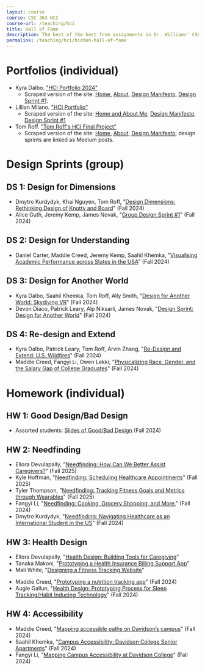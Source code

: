 ```yaml
---
layout: course
course: CSC 363 HCI
course-url: /teaching/hci
title: Hall of Fame
description: The best of the best from assignments in Dr. Williams' CSC 363 class
permalink: /teaching/hci/hidden-hall-of-fame
---
```

# Portfolios (individual)
* Kyra Dalbo. ["HCI Portfolio 2024"](https://kyradalbo.dcreate.domains/)
    * Scraped version of the site: [Home](./examples/portfolios/kyra-home.html), [About](./examples/portfolios/kyra-about.html), [Design Manifesto](./examples/portfolios/kyra-manifesto.html), [Design Sprint #1](./examples/portfolios/kyra-DS1.html).
* Lillian Milano. ["HCI Portfolio"](https://limilano.github.io/hci-final-portfolio/index.html)
    * Scraped version of the site: [Home and About Me](./examples/portfolios/lillian-home.pdf), [Design Manifesto](./examples/portfolios/lillian-manifesto.pdf), [Design Sprint #1](./examples/portfolios/lillian-DS1.pdf)
* Tom Roff. ["Tom Roff's HCI Final Project"](https://tomroff.dcreate.domains/csc363Final/website/index.html)
    * Scraped version of the site: [Home](./examples/portfolios/tom-home.pdf), [About](./examples/portfolios/tom-about.pdf), [Design Manifesto](./examples/portfolios/tom-manifesto.pdf), design sprints are linked as Medium posts.

# Design Sprints (group)
## DS 1: Design for Dimensions
* Dmytro Kurdydyk, Khai Nguyen, Tom Roff, "[Design Dimensions: Rethinking Design of Knotty and Board](https://medium.com/@hci_enjoyer/design-dimensions-rethinking-design-of-knotty-and-board-53d126b02b16)" (Fall 2024)
* Alice Guth, Jeremy Kemp, James Novak, "[Group Design Sprint #1](https://medium.com/@janovak_41470/group-design-sprint-1-e0370732d15c)" (Fall 2024)

## DS 2: Design for Understanding
*  Daniel Carter, Maddie Creed, Jeremy Kemp, Saahil Khemka, "[Visualising Academic Performance across States in the USA](https://medium.com/@jekemp_72731/visualising-academic-performance-across-states-in-the-usa-0a1da0a2c2ab)" (Fall 2024)

## DS 3: Design for Another World
* Kyra Dalbo, Saahil Khemka, Tom Roff, Ally Smith, "[Design for Another World: Skydiving VR](https://medium.com/@kydalbo/design-for-another-world-skydiving-vr-047113b53b06)" (Fall 2024)
* Devon Diaco, Patrick Leary, Alp Niksarli, James Novak, "[Design Sprint: Design for Another World](https://medium.com/@pleary03/design-sprint-design-for-another-world-a1330e58e521)" (Fall 2024)

## DS 4: Re-design and Extend
* Kyra Dalbo, Patrick Leary, Tom Roff, Arvin Zhang, "[Re-Design and Extend: U.S. Wildfires](https://medium.com/@kydalbo/re-design-and-extend-u-s-wildfires-c3a18a50d6ea)" (Fall 2024)
* Maddie Creed, Fangyi Li, Owen Lekki, "[Physicalizing Race, Gender, and the Salary Gap of College Graduates](https://medium.com/@macreed/physicalizing-race-gender-and-the-salary-gap-of-college-graduates-a40fb457dd48)" (Fall 2024)

# Homework (individual)
## HW 1: Good Design/Bad Design
* Assorted students: [Slides of Good/Bad Design](https://docs.google.com/presentation/d/1_azEkhNANypysKkWe6Lyg-6c3SOy41YAq5U0Z6CUrC8/edit?usp=sharing) (Fall 2024)

## HW 2: Needfinding
* Ellora Devulapally, "[Needfinding: How Can We Better Assist Caregivers?](https://medium.com/@ellora03/c3351ce76411)" (Fall 2025)
* Kyle Hoffman, "[Needfinding: Scheduling Healthcare Appointments](https://medium.com/@kyhoffman/cf1937385051)" (Fall 2025)
* Tyler Thompson, "[Needfinding: Tracking Fitness Goals and Metrics through Wearables](https://medium.com/@thompsontyler607/8451082de032)" (Fall 2025)
* Fangyi Li, "[Needfinding: Cooking, Grocery Shopping, and More.](https://medium.com/@fali_9203/needfinding-cooking-grocery-shopping-and-more-7a15022e5aa0)" (Fall 2024)
* Dmytro Kurdydyk, "[Needfinding: Navigating Healthcare as an International Student in the US](https://medium.com/@hci_enjoyer/needfinding-navigating-healthcare-as-an-international-student-in-the-us-95941d0f81a9)" (Fall 2024)


## HW 3: Health Design
* Ellora Devulapally, "[Health Design: Building Tools for Caregiving](https://medium.com/@ellora03/28d3e7b47d08)"
* Tanaka Makoni, "[Prototyping a Health Insurance Billing Support App](https://medium.com/@tamakoni/prototyping-a-health-insurance-billing-support-app-8e86e889a64f)"
* Mali White, "[Designing a Fitness Tracking Website](https://medium.com/@makwhite/designing-a-fitness-tracking-website-8131b67886d0)"
<!-- * Ivy Yuan, "[Health Design: Prototyping for an App that Prevents Visual Fatigue](https://medium.com/@ivyuan_89714/e010ba70928c)"-->
* Maddie Creed, "[Prototyping a nutrition tracking app](https://medium.com/@macreed/prototyping-a-nutrition-tracking-app-3a826f50c1a5)" (Fall 2024)
* Augie Gallun, "[Health Design: Prototyping Process for Sleep Tracking/Habit Inducing Technology](https://medium.com/@augallun/health-design-prototyping-process-for-sleep-tracking-habit-inducing-technology-3d47d7991a32)" (Fall 2024)


## HW 4: Accessibility
* Maddie Creed, "[Mapping accessible paths on Davidson’s campus](https://medium.com/@macreed/mapping-accessible-paths-on-davidsons-campus-bcce6fc73dc7)" (Fall 2024)
* Saahil Khemka, "[Campus Accessibility: Davidson College Senior Apartments](https://medium.com/@sakhemka/campus-accessibility-davidson-college-senior-apartments-d2b003e35ba7)" (Fall 2024)
* Fangyi Li, "[Mapping Campus Accessibility at Davidson College](https://medium.com/@fali_9203/mapping-campus-accessibility-at-davidson-college-1b014eaee558)" (Fall 2024)
